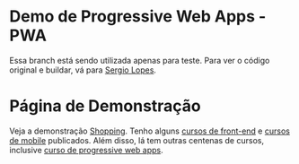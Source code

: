 # Demo de Progressive Web Apps - PWA

Essa branch está sendo utilizada apenas para teste. Para ver o código original e buildar, vá para [Sergio Lopes](https://github.com/sergiolopes/shopping).

# Página de Demonstração

Veja a demonstração [Shopping](https://doni7brandao.github.io/shopping/index.html). Tenho alguns [cursos de front-end](https://www.alura.com.br/cursos-online-front-end) e [cursos de mobile](https://www.alura.com.br/cursos-online-mobile) publicados. Além disso, lá tem outras centenas de cursos, inclusive [curso de progressive web apps](https://www.alura.com.br/curso-online-progressive-webapp-offline).
